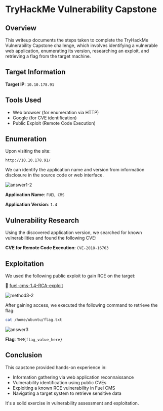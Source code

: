 # TryHackMe Vulnerability Capstone

## Overview

This writeup documents the steps taken to complete the TryHackMe Vulnerability Capstone challenge, which involves identifying a vulnerable web application, enumerating its version, researching an exploit, and retrieving a flag from the target machine.

## Target Information

**Target IP**: `10.10.178.91`

## Tools Used

- Web browser (for enumeration via HTTP)
- Google (for CVE identification)
- Public Exploit (Remote Code Execution)

## Enumeration

Upon visiting the site:

```
http://10.10.178.91/
```

We can identify the application name and version from information disclosure in the source code or web interface.

![answer1-2](https://github.com/user-attachments/assets/a14222a1-97e9-4ef2-a041-5ed270b8174f)

**Application Name**: `FUEL CMS`

**Application Version**: `1.4`

## Vulnerability Research

Using the discovered application version, we searched for known vulnerabilities and found the following CVE:

**CVE for Remote Code Execution**: `CVE-2018-16763`

## Exploitation

We used the following public exploit to gain RCE on the target:

🔗 [fuel-cms-1.4-RCA-exploit](https://github.com/Errahulaws/fuel-cms-1.4-RCA-exploit)

![method3-2](https://github.com/user-attachments/assets/a4ee7f05-5be1-4f5d-96df-b88e8e6e7592)

After gaining access, we executed the following command to retrieve the flag:

```bash
cat /home/ubuntu/flag.txt
```

![answer3](https://github.com/user-attachments/assets/3edff76a-87b4-4902-ab04-bb03581b02cb)

**Flag**: `THM{flag_value_here}`

## Conclusion

This capstone provided hands-on experience in:

- Information gathering via web application reconnaissance
- Vulnerability identification using public CVEs
- Exploiting a known RCE vulnerability in Fuel CMS
- Navigating a target system to retrieve sensitive data

It's a solid exercise in vulnerability assessment and exploitation.

